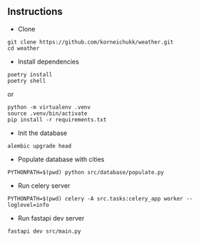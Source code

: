## Instructions

- Clone
```
git clone https://github.com/korneichukk/weather.git
cd weather
```

- Install dependencies

```
poetry install
poetry shell
```

or

```
python -m virtualenv .venv
source .venv/bin/activate
pip install -r requirements.txt
```

- Init the database
```
alembic upgrade head
```

- Populate database with cities
```
PYTHONPATH=$(pwd) python src/database/populate.py
```

- Run celery server
```
PYTHONPATH=$(pwd) celery -A src.tasks:celery_app worker --loglevel=info
```

- Run fastapi dev server
```
fastapi dev src/main.py
```
